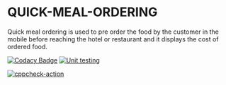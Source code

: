 # QUICK-MEAL-ORDERING
Quick meal ordering is used to pre order the food by the customer in the mobile before reaching the hotel or restaurant and it displays the cost of ordered food.


[![Codacy Badge](https://api.codacy.com/project/badge/Grade/e4553aaf59b3474880f7bf3e2eb786cb)](https://app.codacy.com/gh/lavanya-k19/QUICK-MEAL-ORDERING?utm_source=github.com&utm_medium=referral&utm_content=lavanya-k19/QUICK-MEAL-ORDERING&utm_campaign=Badge_Grade_Settings)
[![Unit testing](https://github.com/lavanya-k19/QUICK-MEAL-ORDERING/actions/workflows/unittest.yml/badge.svg)](https://github.com/lavanya-k19/QUICK-MEAL-ORDERING/actions/workflows/unittest.yml)

[![cppcheck-action](https://github.com/lavanya-k19/QUICK-MEAL-ORDERING/actions/workflows/cppcheck.yml/badge.svg)](https://github.com/lavanya-k19/QUICK-MEAL-ORDERING/actions/workflows/cppcheck.yml)
